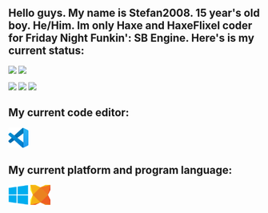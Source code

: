 ## Hello guys. My name is Stefan2008. 15 year's old boy. He/Him. Im only Haxe and HaxeFlixel coder for Friday Night Funkin': SB Engine. Here's is my current status: 

![](https://github-readme-stats.vercel.app/api?username=Stefan2008_Official&show_icons=true&theme=jolly)
![](https://github-readme-stats.vercel.app/api/top-langs/?username=Stefan2008_Official&layout=compact&show_icons=true&theme=jolly)

<img src="https://img.shields.io/badge/Windows 10-FFA500?style=for-the-badge&logo=windows&logoColor=white" /> <img src="https://img.shields.io/badge/haxe-logo.svg?style=for-the-badge&logo=haxe&logoColor=white)" /> <img src="https://img.shields.io/badge/lenovo%20ideapad 14igl05-FFA500?style=for-the-badge&logo=lenovo&logoColor=white" />

## My current code editor:

<img height="40" src="https://raw.githubusercontent.com/devicons/devicon/master/icons/vscode/vscode-original.svg" />

## My current platform and program language:

<img height="40" src="https://raw.githubusercontent.com/devicons/devicon/master/icons/windows8/windows8-original.svg" /> <img height="40" src="https://raw.githubusercontent.com/devicons/devicon/master/icons/haxe/haxe-original.svg" /> 
